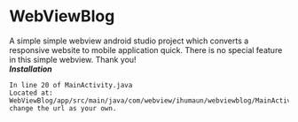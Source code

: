 # WebViewBlog
A simple simple webview android studio project which converts a responsive website to mobile application quick. There is no special feature in this simple webview. Thank you!  
***Installation***

```
In line 20 of MainActivity.java
Located at: WebViewBlog/app/src/main/java/com/webview/ihumaun/webviewblog/MainActivity.java
change the url as your own.
```
